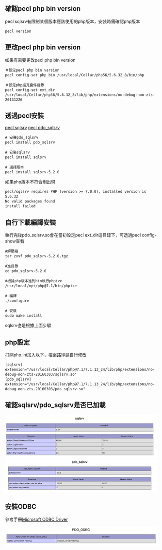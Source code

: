 ## 確認pecl php bin version
pecl sqlsrv有限制某個版本應該使用的php版本，安裝時需確認php版本
```
pecl version
```

## 更改pecl php bin version
如果有需要更改pecl php bin version
```
＃設定pecl php bin version
pecl config-set php_bin /usr/local/Cellar/php56/5.6.32_8/bin/php

＃設定php擴充套件目錄
pecl config-set ext_dir /usr/local/Cellar/php56/5.6.32_8/lib/php/extensions/no-debug-non-zts-20131226
```

## 透過pecl安裝 
[pecl sqlsrv](https://pecl.php.net/package/sqlsrv)
[pecl pdo_sqlsrv](https://pecl.php.net/package/pdo_sqlsrv)
```
# 安裝pdo_sqlsrv
pecl install pdo_sqlsrv

# 安裝sqlsrv
pecl install sqlsrv

# 選擇版本
pecl install sqlsrv-5.2.0
```

如果php版本不符合則出現
```
pecl/sqlsrv requires PHP (version >= 7.0.0), installed version is 5.6.32
No valid packages found
install failed
```

## 自行下載編譯安裝
執行完後pdo_sqlsrv.so會在當初設定pecl ext_dir這目錄下，可透過pecl config-show查看
```
#解壓縮
tar zxvf pdo_sqlsrv-5.2.0.tgz

#進目錄
cd pdo_sqlsrv-5.2.0

#根據php版本進到bin執行phpize
/usr/local/opt/php@7.1/bin/phpize

# 編譯
./configure

# 安裝
sudo make install
```
sqlsrv也是根據上面步驟

## php設定
打開php.ini加入以下，檔案路徑請自行修改
```
[sqlsrv]
extension="/usr/local/Cellar/php@7.1/7.1.13_24/lib/php/extensions/no-debug-non-zts-20160303/sqlsrv.so"
[pdo_sqlsrv]
extension="/usr/local/Cellar/php@7.1/7.1.13_24/lib/php/extensions/no-debug-non-zts-20160303/pdo_sqlsrv.so"

```
## 確認sqlsrv/pdo_sqlsrv是否已加載
![sqlsrv](/image/sqlsrv.png)
![pdo_sqlsrv](/image/pdo_sqlsrv.png)

## 安裝ODBC
參考手冊[Microsoft ODBC Driver](https://docs.microsoft.com/zh-tw/sql/connect/odbc/linux-mac/installing-the-microsoft-odbc-driver-for-sql-server?view=sql-server-2017#microsoft-odbc-driver-131-for-sql-server)

![pdo_odbc](/image/pdo_odbc.png) 
